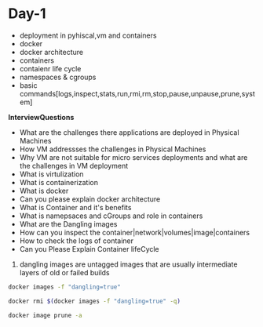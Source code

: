 # Day-1
- deployment in pyhiscal,vm and containers
- docker
- docker architecture
- containers
- contaienr life cycle
- namespaces & cgroups
- basic commands[logs,inspect,stats,run,rmi,rm,stop,pause,unpause,prune,system]

**InterviewQuestions**
- What are the challenges there applications are deployed in Physical Machines
- How VM  addressses the challenges in Physical Machines
- Why VM are not suitable for micro services deployments and what are the challenges in VM deployment
- What is virtulization 
- What is containerization
- What is docker
- Can you please explain docker architecture
- What is Container and it's benefits
- What is namepsaces and cGroups and role in containers
- What are the Dangling images
- How can you inspect the container|network|volumes|image|containers
- How to check the logs of container
- Can you Please Explain Container lifeCycle
 




















 1. dangling images are untagged images that are usually intermediate layers of old or failed builds

```bash
docker images -f "dangling=true"
```

```bash
docker rmi $(docker images -f "dangling=true" -q)
```

```bash
docker image prune -a
```